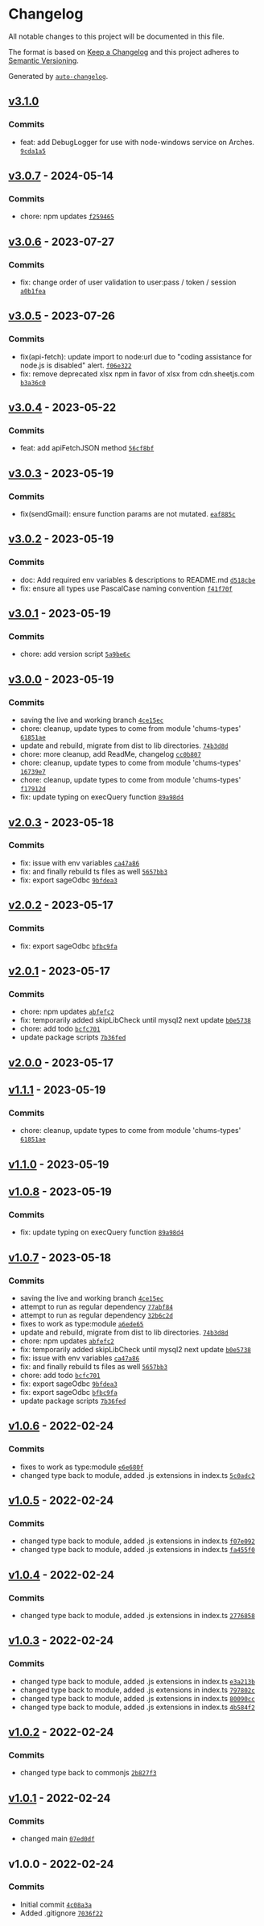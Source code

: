 # Changelog

All notable changes to this project will be documented in this file.

The format is based on [Keep a Changelog](https://keepachangelog.com/en/1.0.0/)
and this project adheres to [Semantic Versioning](https://semver.org/spec/v2.0.0.html).

Generated by [`auto-changelog`](https://github.com/CookPete/auto-changelog).

## [v3.1.0](https://github.com/UtahGooner/chums-base/compare/v3.0.7...v3.1.0)

### Commits

- feat: add DebugLogger for use with node-windows service on Arches. [`9cda1a5`](https://github.com/UtahGooner/chums-base/commit/9cda1a5fb4a4856b74f05caeebb07b1d66ca852d)

## [v3.0.7](https://github.com/UtahGooner/chums-base/compare/v3.0.6...v3.0.7) - 2024-05-14

### Commits

- chore: npm updates [`f259465`](https://github.com/UtahGooner/chums-base/commit/f2594657a00794ccabdc3c1468aaf770f9d1f015)

## [v3.0.6](https://github.com/UtahGooner/chums-base/compare/v3.0.5...v3.0.6) - 2023-07-27

### Commits

- fix: change order of user validation to user:pass / token / session [`a0b1fea`](https://github.com/UtahGooner/chums-base/commit/a0b1fea48093c58d80b731d5d1e56823b5cf48e7)

## [v3.0.5](https://github.com/UtahGooner/chums-base/compare/v3.0.4...v3.0.5) - 2023-07-26

### Commits

- fix(api-fetch): update import to node:url due to "coding assistance for node.js is disabled" alert. [`f06e322`](https://github.com/UtahGooner/chums-base/commit/f06e3229d492492d83e4f7ef3e7d442ff763f001)
- fix: remove deprecated xlsx npm in favor of xlsx from cdn.sheetjs.com [`b3a36c0`](https://github.com/UtahGooner/chums-base/commit/b3a36c072aeac2236f1dd01860b6bd9daf25bfa3)

## [v3.0.4](https://github.com/UtahGooner/chums-base/compare/v3.0.3...v3.0.4) - 2023-05-22

### Commits

- feat: add apiFetchJSON method [`56cf8bf`](https://github.com/UtahGooner/chums-base/commit/56cf8bf53cc6e586324c7e99ab55cdb423ee79ed)

## [v3.0.3](https://github.com/UtahGooner/chums-base/compare/v3.0.2...v3.0.3) - 2023-05-19

### Commits

- fix(sendGmail): ensure function params are not mutated. [`eaf885c`](https://github.com/UtahGooner/chums-base/commit/eaf885cca3bc9f8dae546947fd5d665cdb0ed9dc)

## [v3.0.2](https://github.com/UtahGooner/chums-base/compare/v3.0.1...v3.0.2) - 2023-05-19

### Commits

- doc: Add required env variables & descriptions to README.md [`d518cbe`](https://github.com/UtahGooner/chums-base/commit/d518cbe3b05b0972f813a45ebf70d3a10c97c3eb)
- fix: ensure all types use PascalCase naming convention [`f41f70f`](https://github.com/UtahGooner/chums-base/commit/f41f70f02f424a8dab8d22e7e39dc1f7d9bc867f)

## [v3.0.1](https://github.com/UtahGooner/chums-base/compare/v3.0.0...v3.0.1) - 2023-05-19

### Commits

- chore: add version script [`5a9be6c`](https://github.com/UtahGooner/chums-base/commit/5a9be6c082ce01538aee30b885908edd6bc4a37b)

## [v3.0.0](https://github.com/UtahGooner/chums-base/compare/v2.0.3...v3.0.0) - 2023-05-19

### Commits

- saving the live and working branch [`4ce15ec`](https://github.com/UtahGooner/chums-base/commit/4ce15ec9cf093a87f1bc5ef7294852dbcde89a46)
- chore: cleanup, update types to come from module 'chums-types' [`61851ae`](https://github.com/UtahGooner/chums-base/commit/61851aef2bfbc1eb6709886e75420e9347a00f10)
- update and rebuild, migrate from dist to lib directories. [`74b3d8d`](https://github.com/UtahGooner/chums-base/commit/74b3d8d60a988ed20b32564a3756caf8291c06f1)
- chore: more cleanup, add ReadMe, changelog [`cc0b807`](https://github.com/UtahGooner/chums-base/commit/cc0b80790961e8871943a2252bce7dfed612ef52)
- chore: cleanup, update types to come from module 'chums-types' [`16739e7`](https://github.com/UtahGooner/chums-base/commit/16739e7cb6bc95e2f339d677d5619ff67c633ab3)
- chore: cleanup, update types to come from module 'chums-types' [`f17912d`](https://github.com/UtahGooner/chums-base/commit/f17912db658dafa0692677801f3410874e0e3ada)
- fix: update typing on execQuery function [`89a98d4`](https://github.com/UtahGooner/chums-base/commit/89a98d46c77c0a45a39211b45c258a9234bd925d)

## [v2.0.3](https://github.com/UtahGooner/chums-base/compare/v2.0.2...v2.0.3) - 2023-05-18

### Commits

- fix: issue with env variables [`ca47a86`](https://github.com/UtahGooner/chums-base/commit/ca47a864051c0998c76d48eb24f8591941f68955)
- fix: and finally rebuild ts files as well [`5657bb3`](https://github.com/UtahGooner/chums-base/commit/5657bb322a86a4162cb835b8027bc3bf26dad572)
- fix: export sageOdbc [`9bfdea3`](https://github.com/UtahGooner/chums-base/commit/9bfdea3100571ed832958ff05beb337ba9298b39)

## [v2.0.2](https://github.com/UtahGooner/chums-base/compare/v2.0.1...v2.0.2) - 2023-05-17

### Commits

- fix: export sageOdbc [`bfbc9fa`](https://github.com/UtahGooner/chums-base/commit/bfbc9fa4dd25aef5e63a86fdfc0b21a1b9ed58c4)

## [v2.0.1](https://github.com/UtahGooner/chums-base/compare/v2.0.0...v2.0.1) - 2023-05-17

### Commits

- chore: npm updates [`abfefc2`](https://github.com/UtahGooner/chums-base/commit/abfefc22aac74e7d2159ad54f3d42b483f3d42a5)
- fix: temporarily added skipLibCheck until mysql2 next update [`b0e5738`](https://github.com/UtahGooner/chums-base/commit/b0e5738a0c4e77a442937e8641da765f8e53c1dd)
- chore: add todo [`bcfc701`](https://github.com/UtahGooner/chums-base/commit/bcfc70161506595cfc93d5423ac9014063efbd2d)
- update package scripts [`7b36fed`](https://github.com/UtahGooner/chums-base/commit/7b36fedb05a5648888f1b1520d3a1474bd07dc34)

## [v2.0.0](https://github.com/UtahGooner/chums-base/compare/v1.1.1...v2.0.0) - 2023-05-17

## [v1.1.1](https://github.com/UtahGooner/chums-base/compare/v1.1.0...v1.1.1) - 2023-05-19

### Commits

- chore: cleanup, update types to come from module 'chums-types' [`61851ae`](https://github.com/UtahGooner/chums-base/commit/61851aef2bfbc1eb6709886e75420e9347a00f10)

## [v1.1.0](https://github.com/UtahGooner/chums-base/compare/v1.0.8...v1.1.0) - 2023-05-19

## [v1.0.8](https://github.com/UtahGooner/chums-base/compare/v1.0.7...v1.0.8) - 2023-05-19

### Commits

- fix: update typing on execQuery function [`89a98d4`](https://github.com/UtahGooner/chums-base/commit/89a98d46c77c0a45a39211b45c258a9234bd925d)

## [v1.0.7](https://github.com/UtahGooner/chums-base/compare/v1.0.6...v1.0.7) - 2023-05-18

### Commits

- saving the live and working branch [`4ce15ec`](https://github.com/UtahGooner/chums-base/commit/4ce15ec9cf093a87f1bc5ef7294852dbcde89a46)
- attempt to run as regular dependency [`77abf84`](https://github.com/UtahGooner/chums-base/commit/77abf8408910b2de42ea3a6150d7abf9f3b30839)
- attempt to run as regular dependency [`32b6c2d`](https://github.com/UtahGooner/chums-base/commit/32b6c2d2e5cfc5c85f59ab2845cf0d3285a5e052)
- fixes to work as type:module [`a6ede65`](https://github.com/UtahGooner/chums-base/commit/a6ede659501c69d336fd858ae4acaade8f4bc8f3)
- update and rebuild, migrate from dist to lib directories. [`74b3d8d`](https://github.com/UtahGooner/chums-base/commit/74b3d8d60a988ed20b32564a3756caf8291c06f1)
- chore: npm updates [`abfefc2`](https://github.com/UtahGooner/chums-base/commit/abfefc22aac74e7d2159ad54f3d42b483f3d42a5)
- fix: temporarily added skipLibCheck until mysql2 next update [`b0e5738`](https://github.com/UtahGooner/chums-base/commit/b0e5738a0c4e77a442937e8641da765f8e53c1dd)
- fix: issue with env variables [`ca47a86`](https://github.com/UtahGooner/chums-base/commit/ca47a864051c0998c76d48eb24f8591941f68955)
- fix: and finally rebuild ts files as well [`5657bb3`](https://github.com/UtahGooner/chums-base/commit/5657bb322a86a4162cb835b8027bc3bf26dad572)
- chore: add todo [`bcfc701`](https://github.com/UtahGooner/chums-base/commit/bcfc70161506595cfc93d5423ac9014063efbd2d)
- fix: export sageOdbc [`9bfdea3`](https://github.com/UtahGooner/chums-base/commit/9bfdea3100571ed832958ff05beb337ba9298b39)
- fix: export sageOdbc [`bfbc9fa`](https://github.com/UtahGooner/chums-base/commit/bfbc9fa4dd25aef5e63a86fdfc0b21a1b9ed58c4)
- update package scripts [`7b36fed`](https://github.com/UtahGooner/chums-base/commit/7b36fedb05a5648888f1b1520d3a1474bd07dc34)

## [v1.0.6](https://github.com/UtahGooner/chums-base/compare/v1.0.5...v1.0.6) - 2022-02-24

### Commits

- fixes to work as type:module [`e6e680f`](https://github.com/UtahGooner/chums-base/commit/e6e680f29fea6f343bfd058bdd53c4102408d993)
- changed type back to module, added .js extensions in index.ts [`5c0adc2`](https://github.com/UtahGooner/chums-base/commit/5c0adc26588493d4a58c767215b91d4830b9eada)

## [v1.0.5](https://github.com/UtahGooner/chums-base/compare/v1.0.4...v1.0.5) - 2022-02-24

### Commits

- changed type back to module, added .js extensions in index.ts [`f07e092`](https://github.com/UtahGooner/chums-base/commit/f07e0922805bdec8408911f731827c8fca5e9c86)
- changed type back to module, added .js extensions in index.ts [`fa455f0`](https://github.com/UtahGooner/chums-base/commit/fa455f0b3c0f8b4486d0659868b225089d2a92db)

## [v1.0.4](https://github.com/UtahGooner/chums-base/compare/v1.0.3...v1.0.4) - 2022-02-24

### Commits

- changed type back to module, added .js extensions in index.ts [`2776858`](https://github.com/UtahGooner/chums-base/commit/2776858ab27a3d72587199929afbcba091f8b5b2)

## [v1.0.3](https://github.com/UtahGooner/chums-base/compare/v1.0.2...v1.0.3) - 2022-02-24

### Commits

- changed type back to module, added .js extensions in index.ts [`e3a213b`](https://github.com/UtahGooner/chums-base/commit/e3a213b845626d04577472e9fcbfa6f666acda80)
- changed type back to module, added .js extensions in index.ts [`797802c`](https://github.com/UtahGooner/chums-base/commit/797802c339a5856930246fd3ef8dd9d3bb4205ca)
- changed type back to module, added .js extensions in index.ts [`80090cc`](https://github.com/UtahGooner/chums-base/commit/80090cc14fc034ff20f26078e8ca8401289aa192)
- changed type back to module, added .js extensions in index.ts [`4b584f2`](https://github.com/UtahGooner/chums-base/commit/4b584f258aa1cd33cc027b24715453516a963f5f)

## [v1.0.2](https://github.com/UtahGooner/chums-base/compare/v1.0.1...v1.0.2) - 2022-02-24

### Commits

- changed type back to commonjs [`2b827f3`](https://github.com/UtahGooner/chums-base/commit/2b827f33ddba01d7d778c3a6a863974eaabcf039)

## [v1.0.1](https://github.com/UtahGooner/chums-base/compare/v1.0.0...v1.0.1) - 2022-02-24

### Commits

- changed main [`07ed0df`](https://github.com/UtahGooner/chums-base/commit/07ed0df8725f700d033bcf1c056930ed3a00d375)

## v1.0.0 - 2022-02-24

### Commits

- Initial commit [`4c08a3a`](https://github.com/UtahGooner/chums-base/commit/4c08a3a9401bd0d679e3d0817f02c04094b659c9)
- Added .gitignore [`7036f22`](https://github.com/UtahGooner/chums-base/commit/7036f22ea893096e70297fb5aeec6ec0480a6c08)
